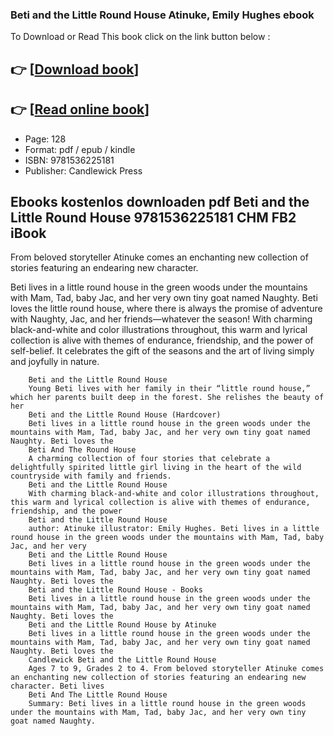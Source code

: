 ### Beti and the Little Round House Atinuke, Emily Hughes ebook

To Download or Read This book click on the link button below :

## 👉  [**[Download book](http://filesbooks.info/download.php?group=book&from=github.com&id=716862&lnk=1060 "Download book")**]

## 👉  [**[Read online book](http://filesbooks.info/download.php?group=book&from=github.com&id=716862&lnk=1060 "Read online book")**]


* Page: 128
* Format: pdf / epub / kindle
* ISBN: 9781536225181
* Publisher: Candlewick Press



## Ebooks kostenlos downloaden pdf Beti and the Little Round House 9781536225181 CHM FB2 iBook



From beloved storyteller Atinuke comes an enchanting new collection of stories featuring an endearing new character.
 
 Beti lives in a little round house in the green woods under the mountains with Mam, Tad, baby Jac, and her very own tiny goat named Naughty. Beti loves the little round house, where there is always the promise of adventure with Naughty, Jac, and her friends—whatever the season! With charming black-and-white and color illustrations throughout, this warm and lyrical collection is alive with themes of endurance, friendship, and the power of self-belief. It celebrates the gift of the seasons and the art of living simply and joyfully in nature.


        Beti and the Little Round House
        Young Beti lives with her family in their “little round house,” which her parents built deep in the forest. She relishes the beauty of her 
        Beti and the Little Round House (Hardcover)
        Beti lives in a little round house in the green woods under the mountains with Mam, Tad, baby Jac, and her very own tiny goat named Naughty. Beti loves the 
        Beti And The Round House
        A charming collection of four stories that celebrate a delightfully spirited little girl living in the heart of the wild countryside with family and friends.
        Beti and the Little Round House
        With charming black-and-white and color illustrations throughout, this warm and lyrical collection is alive with themes of endurance, friendship, and the power 
        Beti and the Little Round House
        author: Atinuke illustrator: Emily Hughes. Beti lives in a little round house in the green woods under the mountains with Mam, Tad, baby Jac, and her very 
        Beti and the Little Round House
        Beti lives in a little round house in the green woods under the mountains with Mam, Tad, baby Jac, and her very own tiny goat named Naughty. Beti loves the 
        Beti and the Little Round House - Books
        Beti lives in a little round house in the green woods under the mountains with Mam, Tad, baby Jac, and her very own tiny goat named Naughty. Beti loves the 
        Beti and the Little Round House by Atinuke
        Beti lives in a little round house in the green woods under the mountains with Mam, Tad, baby Jac, and her very own tiny goat named Naughty. Beti loves the 
        Candlewick Beti and the Little Round House
        Ages 7 to 9, Grades 2 to 4. From beloved storyteller Atinuke comes an enchanting new collection of stories featuring an endearing new character. Beti lives 
        Beti And The Little Round House
        Summary: Beti lives in a little round house in the green woods under the mountains with Mam, Tad, baby Jac, and her very own tiny goat named Naughty.
    




